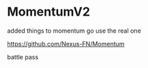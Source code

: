 # MomentumV2

added things to momentum go use the real one 

https://github.com/Nexus-FN/Momentum 


battle pass
